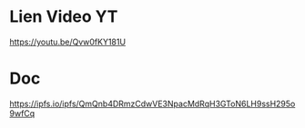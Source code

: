 # Lien Video YT

https://youtu.be/Qvw0fKY181U

# Doc 

https://ipfs.io/ipfs/QmQnb4DRmzCdwVE3NpacMdRqH3GToN6LH9ssH295o9wfCq